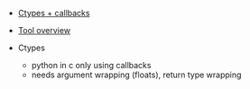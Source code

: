 * [Ctypes + callbacks](https://pgi-jcns.fz-juelich.de/portal/pages/using-c-from-python.html)
* [Tool overview](https://realpython.com/python-bindings-overview/)


* Ctypes
  - python in c only using callbacks
  - needs argument wrapping (floats), return type wrapping 
